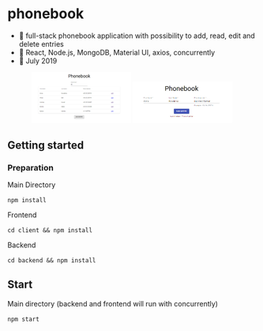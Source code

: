 # phonebook
   - :mega: full-stack phonebook application with possibility to add, read, edit and delete entries
   - :wrench: React, Node.js, MongoDB, Material UI, axios, concurrently
   - :date: July 2019
   
   <p align="center">
  <img width="40%" src="https://raw.githubusercontent.com/wroclawianka/phonebook/master/img/phonebook_1.png"/>
    <img width="40%" src="https://raw.githubusercontent.com/wroclawianka/phonebook/master/img/phonebook_3.png"/>
</p>
   
## Getting started

### Preparation

 Main Directory 
```
npm install
```
Frontend
```
cd client && npm install
```
Backend
```
cd backend && npm install
```


## Start
Main directory (backend and frontend will run with concurrently)
```
npm start
```
